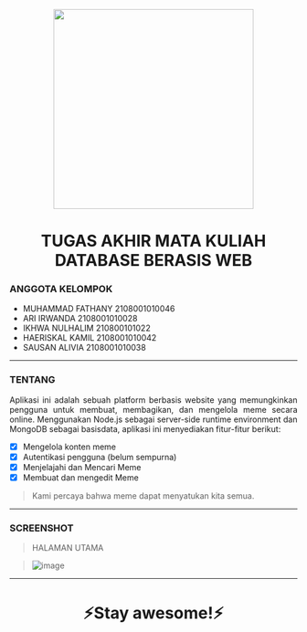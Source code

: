 <p align="center">
  <img src="https://usk.ac.id/assets/2022/08/unsyiah.png" width="350" > <br>
</p>
<h1 align="center"> TUGAS AKHIR MATA KULIAH DATABASE BERASIS WEB </h1>
<p>

### ANGGOTA KELOMPOK
- MUHAMMAD FATHANY 2108001010046
- ARI IRWANDA 2108001010028
- IKHWA NULHALIM 210800101022
- HAERISKAL KAMIL 2108001010042
- SAUSAN ALIVIA 2108001010038

<hr />

### TENTANG

<p align="justify"> 
Aplikasi ini adalah sebuah platform berbasis website yang memungkinkan pengguna untuk membuat, membagikan, dan mengelola meme secara online. 
Menggunakan Node.js sebagai server-side runtime environment dan MongoDB sebagai basisdata, aplikasi ini menyediakan fitur-fitur berikut:
  
- [x] Mengelola konten meme
- [x] Autentikasi pengguna (belum sempurna)
- [x] Menjelajahi dan Mencari Meme
- [x] Membuat dan mengedit Meme

> Kami percaya bahwa meme dapat menyatukan kita semua.
</p>

<hr />

### SCREENSHOT
> HALAMAN UTAMA

> ![image](https://github.com/skuknuraknu/meme-node-mongo/assets/106018819/f7424e75-0624-42f8-9cd2-1d9a749dc295)


<hr />

<h1 align="center"> ⚡️Stay awesome!⚡️ </h1>
